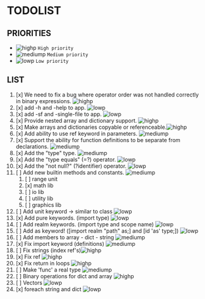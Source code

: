 # TODOLIST

PRIORITIES
-----------------------------------------
[highp]: https://placehold.co/15x15/FF4136/FF4136.png
[mediump]: https://placehold.co/15x15/FFD700/FFD700.png
[lowp]: https://placehold.co/15x15/32CD32/32CD32.png

- ![highp] `High priority`
- ![mediump] `Medium priority`
- ![lowp] `Low priority`

LIST
-----------------------------------------
1. [x] We need to fix a bug where operator order was not handled correctly in binary expressions. ![highp]
2. [x] add -h and -help to app. ![lowp]
3. [x] add -sf and -single-file to app. ![lowp]
4. [x] Provide nested array and dictionary support. ![highp]
5. [x] Make arrays and dictionaries copyable or referenceable.![highp]
6. [x] Add ability to use ref keyword in parameters. ![mediump]
7. [x] Support the ability for function definitions to be separate from declarations. ![mediump]
8. [x] Add the "type" type. ![mediump]
8. [x] Add the "type equals" (=?) operator. ![lowp]
9. [x] Add the "not null?" (?identifier) operator.  ![lowp]
10. [ ] Add new builtin methods and constants. ![mediump]
	1. [ ] range unit
	2. [x] math lib
	3. [ ] io lib
	4. [ ] utility lib
	5. [ ] graphics lib
11. [ ] Add unit keyword -> similar to class ![lowp]
12. [x] Add pure keywords. (import type) ![lowp]
13. [ ] Add realm keywords. (import type and scope name) ![lowp]
14. [ ] Add as keyword! ([import realm "path" as;] and [id 'as' type;]) ![lowp]
15. [ ] Add members to array - dict - string ![mediump]
16. [x] Fix import keyword (definitions) ![mediump]
17. [ ] Fix strings (index ref's)![highp]
18. [x] Fix ref ![highp]
19. [x] Fix return in loops ![highp]
20. [ ] Make 'func' a real type ![mediump]
20. [ ] Binary operations for dict and array ![highp]
20. [ ] Vectors ![lowp]
20. [x] foreach string and dict ![lowp]